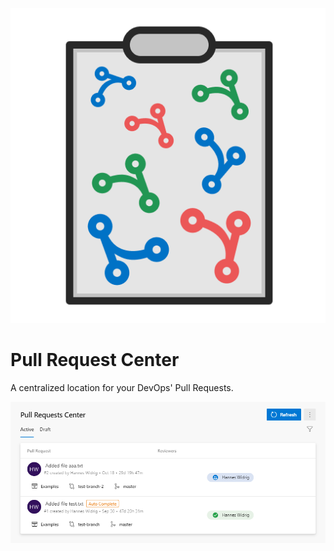 <p align="center">
  <img src="https://github.com/hanneswidrig/azure-devops-pull-request-center/blob/master/marketplace/logo.png" />
</p>

# Pull Request Center

A centralized location for your DevOps' Pull Requests.

<p align="center">
  <img src="https://github.com/hanneswidrig/azure-devops-pull-request-center/blob/master/marketplace/screenshot-1.png" />
</p>
